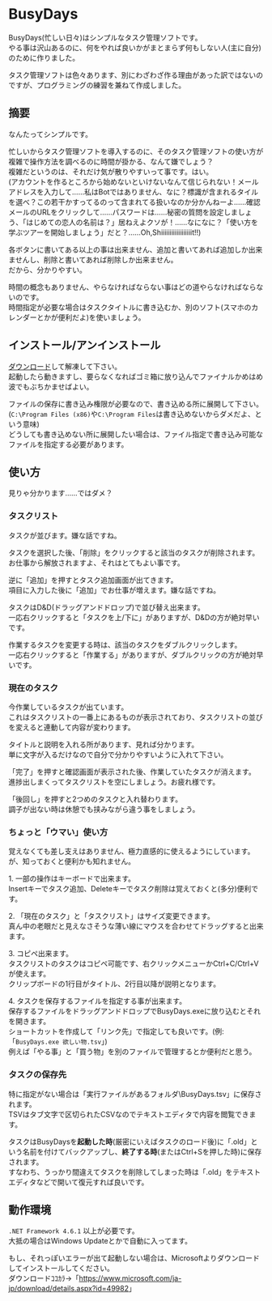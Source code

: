# BusyDays
BusyDays(忙しい日々)はシンプルなタスク管理ソフトです。  
やる事は沢山あるのに、何をやれば良いかがまとまらず何もしない人(主に自分)のために作りました。

タスク管理ソフトは色々あります、別にわざわざ作る理由があった訳ではないのですが、プログラミングの練習を兼ねて作成しました。

## 摘要
なんたってシンプルです。

忙しいからタスク管理ソフトを導入するのに、そのタスク管理ソフトの使い方が複雑で操作方法を調べるのに時間が掛かる、なんて嫌でしょう？  
複雑だというのは、それだけ気が散りやすいって事です。はい。  
(アカウントを作るところから始めないといけないなんて信じられない！メールアドレスを入力して……私はBotではありません、なに？標識が含まれるタイルを選べ？この若干かすってるのって含まれてる扱いなのか分かんねーよ……確認メールのURLをクリックして……パスワードは……秘密の質問を設定しましょう、「はじめての恋人の名前は？」居ねえよクソが！……なになに？「使い方を学ぶツアーを開始しましょう」だと？……Oh,Shiiiiiiiiiiiiiiiiiit!!)

各ボタンに書いてある以上の事は出来ません、追加と書いてあれば追加しか出来ませんし、削除と書いてあれば削除しか出来ません。  
だから、分かりやすい。

時間の概念もありません、やらなければならない事はどの道やらなければならないのです。  
時間指定が必要な場合はタスクタイトルに書き込むか、別のソフト(スマホのカレンダーとかが便利だよ)を使いましょう。

## インストール/アンインストール
[ダウンロード](https://github.com/HimaJyun/BusyDays/releases/latest)して解凍して下さい。  
起動したら動きますし、要らなくなればゴミ箱に放り込んでファイナルかめはめ波でもぶちかませばよい。  

ファイルの保存に書き込み権限が必要なので、書き込める所に展開して下さい。  
(`C:\Program Files (x86)`や`C:\Program Files`は書き込めないからダメだよ、という意味)  
どうしても書き込めない所に展開したい場合は、ファイル指定で書き込み可能なファイルを指定する必要があります。

## 使い方
見りゃ分かります……ではダメ？

### タスクリスト
タスクが並びます。嫌な話ですね。

タスクを選択した後、「削除」をクリックすると該当のタスクが削除されます。  
お仕事から解放されますよ、それはとてもよい事です。

逆に「追加」を押すとタスク追加画面が出てきます。  
項目に入力した後に「追加」でお仕事が増えます。嫌な話ですね。

タスクはD&D(ドラッグアンドドロップ)で並び替え出来ます。  
一応右クリックすると「タスクを上/下に」がありますが、D&Dの方が絶対早いです。

作業するタスクを変更する時は、該当のタスクをダブルクリックします。  
一応右クリックすると「作業する」がありますが、ダブルクリックの方が絶対早いです。

### 現在のタスク
今作業しているタスクが出ています。  
これはタスクリストの一番上にあるものが表示されており、タスクリストの並びを変えると連動して内容が変わります。

タイトルと説明を入れる所があります、見れば分かります。  
単に文字が入るだけなので自分で分かりやすいように入れて下さい。

「完了」を押すと確認画面が表示された後、作業していたタスクが消えます。  
進捗出しまくってタスクリストを空にしましょう。お疲れ様です。

「後回し」を押すと2つめのタスクと入れ替わります。  
調子が出ない時は休憩でも挟みながら違う事をしましょう。

### ちょっと「ウマい」使い方
覚えなくても差し支えはありません、極力直感的に使えるようにしています。  
が、知っておくと便利かも知れません。

1\. 一部の操作はキーボードで出来ます。  
Insertキーでタスク追加、Deleteキーでタスク削除は覚えておくと(多分)便利です。

2\. 「現在のタスク」と「タスクリスト」はサイズ変更できます。  
真ん中の老眼だと見えなさそうな薄い線にマウスを合わせてドラッグすると出来ます。

3\. コピペ出来ます。  
タスクリストのタスクはコピペ可能です、右クリックメニューかCtrl+C/Ctrl+Vが使えます。  
クリップボードの1行目がタイトル、2行目以降が説明となります。

4\. タスクを保存するファイルを指定する事が出来ます。  
保存するファイルをドラッグアンドドロップでBusyDays.exeに放り込むとそれを開きます。  
ショートカットを作成して「リンク先」で指定しても良いです。(例:「`BusyDays.exe 欲しい物.tsv`」)  
例えば「やる事」と「買う物」を別のファイルで管理するとか便利だと思う。

### タスクの保存先
特に指定がない場合は「実行ファイルがあるフォルダ\BusyDays.tsv」に保存されます。  
TSVはタブ文字で区切られたCSVなのでテキストエディタで内容を閲覧できます。

タスクはBusyDaysを**起動した時**(厳密にいえばタスクのロード後)に「.old」という名前を付けてバックアップし、**終了する時**(またはCtrl+Sを押した時)に保存されます。  
すなわち、うっかり間違えてタスクを削除してしまった時は「.old」をテキストエディタなどで開いて復元すれば良いです。

## 動作環境
`.NET Framework 4.6.1` 以上が必要です。  
大抵の場合はWindows Updateとかで自動に入ってます。

もし、それっぽいエラーが出て起動しない場合は、Microsoftよりダウンロードしてインストールしてください。  
ダウンロードｺｺｶﾗ->「<https://www.microsoft.com/ja-jp/download/details.aspx?id=49982>」
